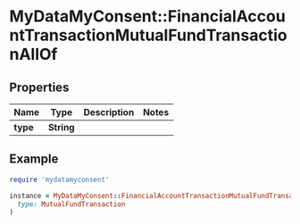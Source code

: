 # MyDataMyConsent::FinancialAccountTransactionMutualFundTransactionAllOf

## Properties

| Name | Type | Description | Notes |
| ---- | ---- | ----------- | ----- |
| **type** | **String** |  |  |

## Example

```ruby
require 'mydatamyconsent'

instance = MyDataMyConsent::FinancialAccountTransactionMutualFundTransactionAllOf.new(
  type: MutualFundTransaction
)
```

